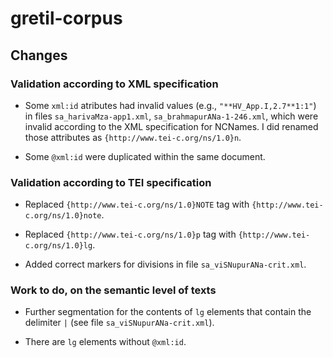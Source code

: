 # gretil-corpus

## Changes

### Validation according to XML specification

* Some ```xml:id``` atributes had invalid values (e.g., ```"**HV_App.I,2.7**1:1"```) in files ```sa_harivaMza-app1.xml```, ```sa_brahmapurANa-1-246.xml```, which were invalid according to the XML specification for NCNames. I did renamed those attributes as ```{http://www.tei-c.org/ns/1.0}n```.

* Some ```@xml:id``` were duplicated within the same document.

### Validation according to TEI specification

* Replaced ```{http://www.tei-c.org/ns/1.0}NOTE``` tag with ```{http://www.tei-c.org/ns/1.0}note```.

* Replaced ```{http://www.tei-c.org/ns/1.0}p``` tag with ```{http://www.tei-c.org/ns/1.0}lg```.

* Added correct markers for divisions in file ```sa_viSNupurANa-crit.xml```.

### Work to do, on the semantic level of texts

* Further segmentation for the contents of ```lg``` elements that contain the delimiter ```|``` (see file ```sa_viSNupurANa-crit.xml```).

* There are ```lg``` elements without ```@xml:id```.

